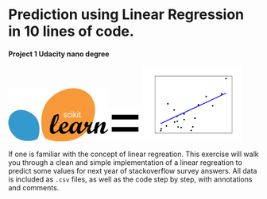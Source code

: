 # Prediction using Linear Regression in 10 lines of code.
#### Project 1 Udacity nano degree

<img src="images/sklearn.png" width=200><img src="images/equals_PNG2.png" width=70><img src="images/sphx_glr_plot_ols_001.png" width=200>

If one is familiar with the concept of linear regreation. This exercise will walk you through a clean and simple implementation of a linear regreation to predict some values for next year of stackoverflow survey answers. All data is included as `.csv` files, as well as the code step by step, with annotations and comments.
